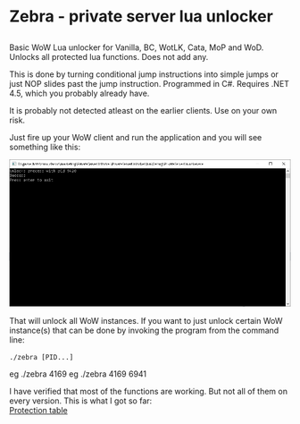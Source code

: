 # Zebra - private server lua unlocker

## 

Basic WoW Lua unlocker for Vanilla, BC, WotLK, Cata, MoP and WoD.
Unlocks all protected lua functions. Does not add any.

This is done by turning conditional jump instructions into simple jumps or just NOP slides past the jump instruction.
Programmed in C#. Requires .NET 4.5, which you probably already have.

It is probably not detected atleast on the earlier clients. Use on your own risk.

Just fire up your WoW client and run the application and you will see something like this:

![Useage](usage.PNG "Image")

That will unlock all WoW instances.
If you want to just unlock certain WoW instance(s) that can be done by invoking the program from the command line:

```batch
./zebra [PID...]
```
eg ./zebra 4169
eg ./zebra 4169 6941

I have verified that most of the functions are working. But not all of them on every version.
This is what I got so far: <br />
[Protection table](https://creativemind1001.github.io/zebra/protection_table.html)